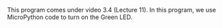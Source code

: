 This program comes under video 3.4 (Lecture 11). 
In this program, we use MicroPython code to turn on the Green LED.
